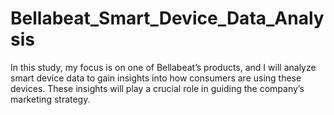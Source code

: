 # Bellabeat_Smart_Device_Data_Analysis
In this study, my focus is on one of Bellabeat’s products, and I will analyze smart device data to gain insights into how consumers are using these devices. These insights will play a crucial role in guiding the company’s marketing strategy.
